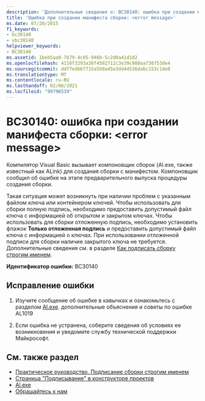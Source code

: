 ```yaml
---
description: 'Дополнительные сведения о: BC30140: ошибка при создании манифеста сборки: <error message>'
title: 'Ошибка при создании манифеста сборки: <error message>'
ms.date: 07/20/2015
f1_keywords:
- bc30140
- vbc30140
helpviewer_keywords:
- BC30140
ms.assetid: 1beb5aa0-7b79-4c85-946b-5c2d0a41d1d2
ms.openlocfilehash: 4116f3293a36f4592712c3e39c988aa730753de4
ms.sourcegitcommit: ddf7edb67715a5b9a45e3dd44536dabc153c1de0
ms.translationtype: MT
ms.contentlocale: ru-RU
ms.lasthandoff: 02/06/2021
ms.locfileid: "99796539"
---
```

# <a name="bc30140-error-creating-assembly-manifest-error-message"></a>BC30140: ошибка при создании манифеста сборки: \<error message>

Компилятор Visual Basic вызывает компоновщик сборок (Al.exe, также известный как ALink) для создания сборки с манифестом. Компоновщик сообщил об ошибке на этапе предварительного выпуска процедуры создания сборки.

 Такая ситуация может возникнуть при наличии проблем с указанным файлом ключа или контейнером ключей. Чтобы использовать для сборки полную подпись, необходимо предоставить допустимый файл ключа с информацией об открытом и закрытом ключах. Чтобы использовать для сборки отложенную подпись, необходимо установить флажок **Только отложенная подпись** и предоставить допустимый файл ключа с информацией о ключах. При использовании отложенной подписи для сборки наличие закрытого ключа не требуется. Дополнительные сведения см. в разделе [Как подписать сборку строгим именем](../../../standard/assembly/sign-strong-name.md).

 **Идентификатор ошибки:** BC30140

## <a name="to-correct-this-error"></a>Исправление ошибки

1. Изучите сообщение об ошибке в кавычках и ознакомьтесь с разделом [Al.exe](../../../framework/tools/al-exe-assembly-linker.md). дополнительные объяснения и советы по ошибке AL1019

2. Если ошибка не устранена, соберите сведения об условиях ее возникновения и уведомите службу технической поддержки Майкрософт.

## <a name="see-also"></a>См. также раздел

- [Практическое руководство. Подписание сборки строгим именем](../../../standard/assembly/sign-strong-name.md)
- [Страница "Подписывание" в конструкторе проектов](/visualstudio/ide/reference/signing-page-project-designer)
- [Al.exe](../../../framework/tools/al-exe-assembly-linker.md)
- [Обращайтесь к нам](/visualstudio/ide/feedback-options)
